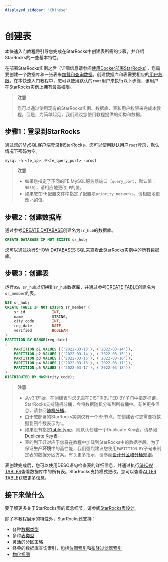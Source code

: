 ```yaml
---
displayed_sidebar: "Chinese"
---
```


# 创建表

本快速入门教程将引导您完成在StarRocks中创建表所需的步骤，并介绍StarRocks的一些基本特性。

在部署StarRocks实例之后（详细信息请参阅[使用Docker部署StarRocks](../quick_start/deploy_with_docker.md)），您需要创建一个数据库和一张表来[加载和查询数据](../quick_start/Import_and_query.md)。创建数据库和表需要相应的[用户权限](../administration/User_privilege.md)。在本快速入门教程中，您可以使用默认的`root`用户来执行以下步骤，该用户在StarRocks实例上拥有最高权限。

> **注意**
>
> 您可以通过使用现有的StarRocks实例、数据库、表和用户权限来完成本教程。但是，为简单起见，我们建议您使用教程提供的架构和数据。

## 步骤1：登录到StarRocks

通过您的MySQL客户端登录到StarRocks。您可以使用默认用户`root`登录，默认情况下密码为空。

```Plain
mysql -h <fe_ip> -P<fe_query_port> -uroot
```

> **注意**
>
> - 如果您指定了不同的FE MySQL服务器端口（`query_port`，默认值：`9030`），请相应地更改`-P`的值。
> - 如果您在FE配置文件中指定了配置项`priority_networks`，请相应地更改`-h`的值。

## 步骤2：创建数据库

通过参考[CREATE DATABASE](../sql-reference/sql-statements/data-definition/CREATE_DATABASE.md)创建名为`sr_hub`的数据库。

```SQL
CREATE DATABASE IF NOT EXISTS sr_hub;
```

您可以通过执行[SHOW DATABASES](../sql-reference/sql-statements/data-manipulation/SHOW_DATABASES.md) SQL来查看此StarRocks实例中的所有数据库。

## 步骤3：创建表

运行`USE sr_hub`以切换到`sr_hub`数据库，并通过参考[CREATE TABLE](../sql-reference/sql-statements/data-definition/CREATE_TABLE.md)创建名为`sr_member`的表。

```SQL
USE sr_hub;
CREATE TABLE IF NOT EXISTS sr_member (
    sr_id            INT,
    name             STRING,
    city_code        INT,
    reg_date         DATE,
    verified         BOOLEAN
)
PARTITION BY RANGE(reg_date)
(
    PARTITION p1 VALUES [('2022-03-13'), ('2022-03-14')),
    PARTITION p2 VALUES [('2022-03-14'), ('2022-03-15')),
    PARTITION p3 VALUES [('2022-03-15'), ('2022-03-16')),
    PARTITION p4 VALUES [('2022-03-16'), ('2022-03-17')),
    PARTITION p5 VALUES [('2022-03-17'), ('2022-03-18'))
)
DISTRIBUTED BY HASH(city_code);
```

> **注意**
>
> - 从v3.1开始，在创建表时您无需在DISTRIBUTED BY子句中指定桶键。StarRocks支持随机分桶，会将数据随机分布到所有桶中。有关更多信息，请参阅[随机分桶](../table_design/Data_distribution.md#random-bucketing-since-v31)。
> - 由于您部署的StarRocks实例仅有一个BE节点，在创建表时您需要将数据复制个数表示为`1`。
> - 如果没有指定[table type](../table_design/table_types/table_types.md)，则默认创建一个Duplicate Key表。请参阅[Duplicate Key表](../table_design/table_types/duplicate_key_table.md)。
> - 表的列正好对应于您将在教程中加载到StarRocks中的数据字段。为了保证**生产环境**中的高性能，我们强烈建议您使用`PARTITION BY`子句来制定表的数据分区方案。有关更多指示，请参阅[设计分区和分桶规则](../table_design/Data_distribution.md#design-partitioning-and-bucketing-rules)。


表创建完成后，您可以使用DESC语句检查表的详细信息，并通过执行[SHOW TABLES](../sql-reference/sql-statements/data-manipulation/SHOW_TABLES.md)查看数据库中的所有表。StarRocks支持模式更改。您可以查看[ALTER TABLE](../sql-reference/sql-statements/data-definition/ALTER_TABLE.md)获取更多信息。

## 接下来做什么

要了解更多关于StarRocks表的概念细节，请参阅[StarRocks表设计](../table_design/StarRocks_table_design.md)。

除了本教程展示的特性外，StarRocks还支持：

- 各种[数据类型](../sql-reference/sql-statements/data-types/BIGINT.md)
- 多种[表类型](../table_design/table_types/table_types.md)
- 灵活的[分区策略](../table_design/Data_distribution.md#dynamic-partition-management)
- 经典的数据库查询索引，包括[位图索引](../using_starrocks/Bitmap_index.md)和[布隆过滤器索引](../using_starrocks/Bloomfilter_index.md)
- [物化视图](../using_starrocks/Materialized_view.md)